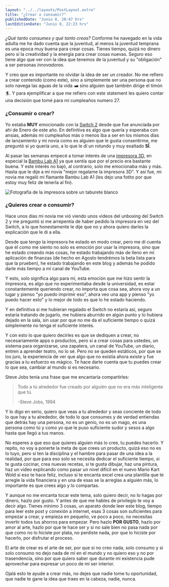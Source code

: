 ```yaml
---
layout: "../../layouts/PostLayout.astro"
title: "¿Crear o consumir?"
publishedDate: "Junio 8, 20:47 hrs"
lastEditionDate: "Junio 8, 22:23 hrs"
---
```


_¿Qué tanto consumes y qué tanto creas?_ Conforme he navegado en la vida adulta me he dado cuenta que la juventud, al menos la juventud temprana es una epoca muy buena para crear cosas. Tienes tiempo, quizá no dinero pero sí la creatividad y la energía para crear cosas nuevas. Seguro eso tiene algo que ver con la idea que tenemos de la juventud y su "obligación" a ser personas _innovadoras_.

Y creo que es importante no olvidar la idea de ser un creador. No me refiero a crear contenido (como este), sino a simplemente ser una persona que no solo navega las aguas de la vida 🛥️ sino alguien que también dirige el timón 🏄. Y para ejemplificar a que me refiero con este statement les quiero contar una decisión que tomé para mí cumpleaños numero 27.

### ¿Consumir o crear?

Yo estaba **MUY** emocionado con la [Switch 2](https://www.nintendo.com/es-mx/gaming-systems/switch-2/features/) desde que fue anunciada por ahí de Enero de este año. En definitiva es algo que quería y esperaba con ansias, además mi cumpleaños más o menos iba a ser en los mismos días de lanzamiento y mi novia como es alguien que le gusta consentirme, me preguntó si yo quería uno, a lo que le dí un rotundo y muy exaltado **SÍ**.

Al pasar las semanas empecé a tomar interés de una [impresora 3D](https://es.wikipedia.org/wiki/Impresora_3D), en especial la [Bambu Lab A1](https://bambulab.com/en-us/a1) ya que sentía que por el precio era bastante buena. Y este interés no bajó, al contrario, solo me emocionaba más y más. Hasta que le dije a mí novia "mejor regalame la impresora 3D". Y así fue, mi novia me regaló mi flamante Bambu Lab A1 (les dejo una fotito por que estoy muy feliz de tenerla al fin).

![Fotografía de la impresora sobre un taburete blanco](<https://firebasestorage.googleapis.com/v0/b/blog-d7288.firebasestorage.app/o/images%2FC20A9000-8BBC-4CA3-B267-AD81B532CB8A%20(1).jpg?alt=media&token=5a3b137c-3cee-4c16-808a-3600b7fbf5d6>)

### ¿Quieres crear o consumir?

Hace unos días mi novia me vió viendo unos videos del unboxing del Switch 2 y me preguntó si me arrepentía de haber pedido la impresora en vez del Switch, a lo que honestamente le dije que no y ahora quiero darles la explicación que le di a ella.

Desde que tengo la impresora he estado en modo crear, pero me dí cuenta que él como me siento no solo es emoción por usar la impresora, sino que he estado creando más cosas, he estado trabajando más de lleno en mí aplicación de finanzas (de hecho en Agosto tendrémos la beta lista para que la prueben), he estado trabajando en este blog y además he podido darle más tiempo a mí canal de YouTube.

Y esto, solo significa algo para mí, esta emoción que me hizo sentir la impresora, es algo que no experimentaba desde la universidad, es estar constantemente queriendo crear, no importa que cosa sea, ahora voy a un lugar y pienso "yo puedo imprimir eso", ahora veo una app y pienso "yo puedo hacer esto" y lo mejor de todo es que lo he estado haciendo.

Y en definitiva si me hubieran regalado el Switch no estaría así, seguro estaría tratando de jugarlo, me hubiera aburrido en algún punto y lo hubiera dejado en la sala, sin usar por que no me da el suficiente tiempo o quizá simplemente no tenga el suficiente interés.

Y con esto lo que quiero decirles es que se dediquen a crear, no necesariamente apps o productos, pero sí a crear cosas para ustedes, un sistema para organizarse, una zapatera, un canal de YouTube, un diario, entren a aprender teatro, no lo sé. Pero no se queden estáticos, por que se los juro, la experiencia de ver que algo que no existía ahora existe y fue gracias a tu esfuerzo es mágico. Te hace darte cuenta que tu puedes crear lo que sea, cambiar al mundo si es necesario.

Steve Jobs tenía una frase que me encantaría compartirles:

> Todo a tú alrededor fue creado por alguién que no era más inteligente que tú.
>
> -Steve Jobs, 1994

Y lo digo en serio, quiero que veas a tu alrededor y seas conciente de todo lo que hay a tu alrededor, de todo lo que consumes y de verdad entiendas que detrás hay una persona, no es un genio, no es un mago, es una persona como tú y como yo que le puso suficiente sudor y sesos a algo hasta que llegó a tus manos.

No esperes a que eso que quieres alguien más lo cree, tu puedes hacerlo. Y repito, no voy a ponerte la meta de que crees un producto, quizá eso no es lo tuyo, pero sí ten la disciplina y el hambre para pasar de una idea a la realidad, por que para eso solo se necesita dedicar el suficiente tiempo, si te gusta cocinar, crea nuevas recetas, si te gusta dibujar, haz una pintura, haz un video explicando como pasar un nivel difícil en el nuevo Mario Kart Wold si eso te hace feliz, incluso si te encanta excel crea una plantilla que te arregle la vida financiera y en una de esas se la arreglas a alguién más, lo importante es que crees algo y lo compartas.

Y aunque no me encanta tocar este tema, solo quiero decir, no lo hagas por dinero, hazlo por gusto. Y antes de que me hables de privilegio te voy a decir algo. Tienes mínimo 3 cosas, un aparato donde leer este blog, tiempo para leer este post y conexión a internet, esas 3 cosas son suficientes para empezar a crear, y empieza en pequeño, ve poco a poco, no necesitas invertir todos tus ahorros para empezar. Pero hazlo **POR GUSTO**, hazlo por amor al arte, hazlo por que te hace ser y si no sale bien no pasa nada por que como no lo hiciste por plata, no perdiste nada, por que lo hiciste por hacerlo, por disfrutar el proceso.

El arte de crear es el arte de ser, por que si no creo nada, solo consumo y si solo consumo no dejo nada de mí en el mundo y no quiero eso y no por trasendencia, sino por que quiero saber que durante mi existencia pude aprovechar para expresar un poco de mí ser interior.

Ojalá esto te ayude a crear más, no dejes que nadie tome tu oportunidad, que nadie te gane la idea que traes en la cabeza, nadie, nunca.
